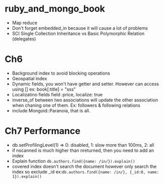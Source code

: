 ruby_and_mongo_book
===================

* Map reduce
* Don't forget embedded_in because it will cause a lot of problems
* SCI Single Collection Inheritance vs Basic Polymorphic Relation (delegates)

Ch6
===

* Background index to avoid blocking operations
* Geospatial index
* Dynamic fields, you won't have getter and setter. However can access using [] ex: book[:title] = "sss"
* Localizatino fields
field :price, localize: true
* inverse_of between two associations will update the other association when chaning one of them. Ex: followers & following relations
* include Mongoid::Paranoia, that is all.

Ch7 Performance
===============

* db.setProfilingLevel(1) => 0: disabled, 1: slow more than 100ms, 2: all
* if nscanned is much higher than nreturned, then you need to add an index
* Explain function `db.authors.find({name: /in/}).explain()`
* covered index doesn't search the document however only search the index so exclude _id ex:`db.authors.find({name: /in/}, {_id:0, name: 1}).explain()`

